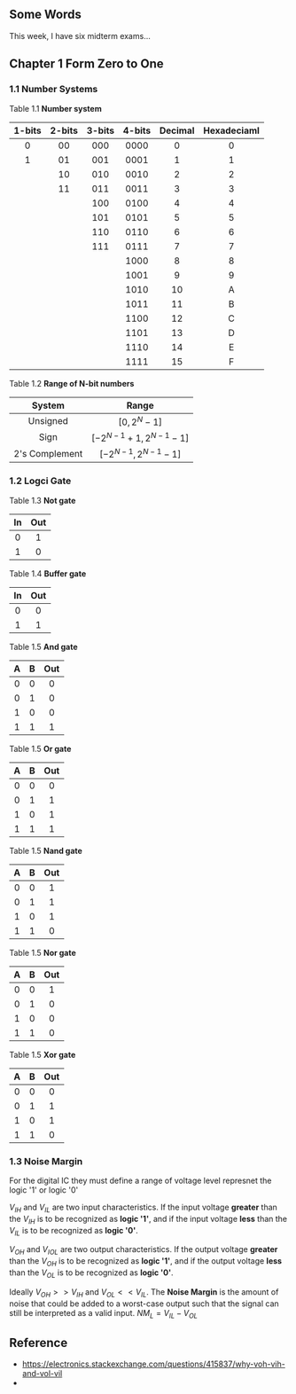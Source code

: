 ## Some Words
This week, I have six midterm exams...

## Chapter 1 Form Zero to One

### 1.1 Number Systems

Table 1.1 <b>Number system</b>

| 1-bits | 2-bits | 3-bits | 4-bits | Decimal | Hexadeciaml |
|:--------:|:--------:|:--------:|:--------:|:--------:|:--------:|
| 0 | 00 | 000 | 0000 | 0 | 0 |
| 1 | 01 | 001 | 0001 | 1 | 1 |
|   | 10 | 010 | 0010 | 2 | 2 |
|   | 11 | 011 | 0011 | 3 | 3 |
|   |    | 100 | 0100 | 4 | 4 |
|   |    | 101 | 0101 | 5 | 5 |
|   |    | 110 | 0110 | 6 | 6 |
|   |    | 111 | 0111 | 7 | 7 |
|   |    |     | 1000 | 8 | 8 |
|   |    |     | 1001 | 9 | 9 |
|   |    |     | 1010 | 10 | A |
|   |    |     | 1011 | 11 | B |
|   |    |     | 1100 | 12 | C |
|   |    |     | 1101 | 13 | D | 
|   |    |     | 1110 | 14 | E |
|   |    |     | 1111 | 15 | F |

Table 1.2 <b>Range of N-bit numbers</b>

| System | Range |
|:--:|:--:|
| Unsigned | $\left[ 0, 2^{N} - 1 \right]$ |
| Sign | $\left[ -2^{N-1} + 1, 2^{N-1} - 1 \right]$ |
| 2's Complement | $\left[ -2^{N-1}, 2^{N-1} - 1 \right]$ |

### 1.2 Logci Gate

Table 1.3 <b>Not gate</b>

|In|Out|
|:-:|:-:|
|0|1|
|1|0|

Table 1.4 <b>Buffer gate</b>

|In| Out|
|:-:|:-:|
|0|0|
|1|1|

Table 1.5 <b>And gate</b>

|A|B| Out|
|:-:|:-:|:-:|
|0|0|0|
|0|1|0|
|1|0|0|
|1|1|1|

Table 1.5 <b>Or gate</b>

|A|B| Out|
|:-:|:-:|:-:|
|0|0|0|
|0|1|1|
|1|0|1|
|1|1|1|

Table 1.5 <b>Nand gate</b>

|A|B| Out|
|:-:|:-:|:-:|
|0|0|1|
|0|1|1|
|1|0|1|
|1|1|0|

Table 1.5 <b>Nor gate</b>

|A|B| Out|
|:-:|:-:|:-:|
|0|0|1|
|0|1|0|
|1|0|0|
|1|1|0|

Table 1.5 <b>Xor gate</b>

|A|B| Out|
|:-:|:-:|:-:|
|0|0|0|
|0|1|1|
|1|0|1|
|1|1|0|

### 1.3 Noise Margin

For the digital IC they must define a range of voltage level represnet the logic '1' or logic '0'

$V_{IH}$ and $V_{IL}$ are two input characteristics. If the input voltage <b>greater</b> than the $V_{IH}$ is to be recognized as <b>logic '1'</b>, and if the input voltage <b>less</b> than the $V_{IL}$ is to be recognized as <b>logic '0'</b>.

$V_{OH}$ and $V_{IOL}$ are two output characteristics. If the output voltage <b>greater</b> than the $V_{OH}$ is to be recognized as <b>logic '1'</b>, and if the output voltage <b>less</b> than the $V_{OL}$ is to be recognized as <b>logic '0'</b>.

Ideally $V_{OH} >> V_{IH}$ and $V_{OL} << V_{IL}$. The <b>Noise Margin</b> is the amount of noise that could be added to a worst-case output such that the signal can still be interpreted as a valid input. $NM_{L} = V_{IL} - V_{OL}$

## Reference
* https://electronics.stackexchange.com/questions/415837/why-voh-vih-and-vol-vil
* 

